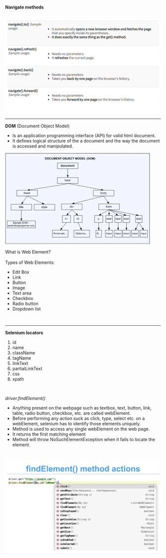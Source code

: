 __Navigate methods__
<br />
<br />

![img.png](img/navigate.png)

<hr/>

__DOM__ (Document Object Model)

* Is an application programming interface (API) for valid html document.
* It defines logical structure of the a document and the way the document is accessed and manipulated.

![img.png](img/dom.png)

What is Web Element?
<br/><br/>
Types of Web Elements:
* Edit Box
* Link
* Button
* Image
* Text area
* Checkbox
* Radio button
* Dropdown list
<br/>
<hr/>

__Selenium locators__

1. id
2. name
3. className
4. tagName
5. linkText
6. partialLinkText
7. css
8. xpath

<br/>

_driver.findElement()_
<br/>

* Anything present on the webpage such as textbox, text, button, link, table, radio button, checkbox, etc. are called webElement.
* Before performing any action suck as click, type, select etc. on a webElement, selenium has to identify those elements uniquely.
* Method is used to access any single webElement on the web page.
* It returns the first matching element
* Method will throw NoSuchElementException when it fails to locate the element.

<br/>

![img.png](img/method-actions.png)

<br/>
